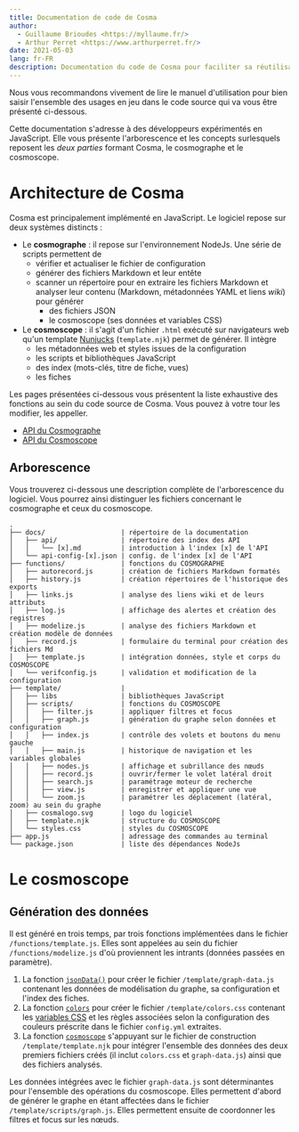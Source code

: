 ```yaml
---
title: Documentation de code de Cosma
author:
  - Guillaume Brioudes <https://myllaume.fr/>
  - Arthur Perret <https://www.arthurperret.fr/>
date: 2021-05-03
lang: fr-FR
description: Documentation du code de Cosma pour faciliter sa réutilisation
---
```


Nous vous recommandons vivement de lire le manuel d'utilisation pour bien saisir l'ensemble des usages en jeu dans le code source qui va vous être présenté ci-dessous.

Cette documentation s'adresse à des développeurs expérimentés en JavaScript. Elle vous présente l'arborescence et les concepts surlesquels reposent les *deux parties* formant Cosma, le cosmographe et le cosmoscope.

# Architecture de Cosma

Cosma est principalement implémenté en JavaScript. Le logiciel repose sur deux systèmes distincts :

- Le **cosmographe** : il repose sur l'environnement NodeJs. Une série de scripts permettent de
    - vérifier et actualiser le fichier de configuration
    - générer des fichiers Markdown et leur entête
    - scanner un répertoire pour en extraire les fichiers Markdown et analyser leur contenu (Markdown, métadonnées YAML et liens *wiki*) pour générer
        - des fichiers JSON
        - le cosmoscope (ses données et variables CSS)
- Le **cosmoscope** : il s'agit d'un fichier `.html` exécuté sur navigateurs web qu'un template [Nunjucks](https://mozilla.github.io/nunjucks/) (`template.njk`) permet de générer. Il intègre
    - les métadonnées web et styles issues de la configuration
    - les scripts et bibliothèques JavaScript
    - des index (mots-clés, titre de fiche, vues)
    - les fiches

Les pages présentées ci-dessous vous présentent la liste exhaustive des fonctions au sein du code source de Cosma. Vous pouvez à votre tour les modifier, les appeller.

- [API du Cosmographe](./api/cosmographe/index.html)
- [API du Cosmoscope](./api/cosmoscope/index.html)

## Arborescence

Vous trouverez ci-dessous une description complète de l'arborescence du logiciel. Vous pourrez ainsi distinguer les fichiers concernant le cosmographe et ceux du cosmoscope.

```
.
├── docs/                   | répertoire de la documentation
│   ├── api/                | répertoire des index des API
│   │   └── [x].md          | introduction à l'index [x] de l'API
│   └── api-config-[x].json | config. de l'index [x] de l'API
├── functions/              | fonctions du COSMOGRAPHE
│   ├── autorecord.js       | création de fichiers Markdown formatés
│   ├── history.js          | création répertoires de l'historique des exports
│   ├── links.js            | analyse des liens wiki et de leurs attributs
│   ├── log.js              | affichage des alertes et création des registres
│   ├── modelize.js         | analyse des fichiers Markdown et création modèle de données
│   ├── record.js           | formulaire du terminal pour création des fichiers Md
│   ├── template.js         | intégration données, style et corps du COSMOSCOPE
│   └── verifconfig.js      | validation et modification de la configuration
├── template/               | 
│   ├── libs                | bibliothèques JavaScript
│   ├── scripts/            | fonctions du COSMOSCOPE
│   │   ├── filter.js       | appliquer filtres et focus
│   │   ├── graph.js        | génération du graphe selon données et configuration
│   │   ├── index.js        | contrôle des volets et boutons du menu gauche
│   │   ├── main.js         | historique de navigation et les variables globales
│   │   ├── nodes.js        | affichage et subrillance des nœuds
│   │   ├── record.js       | ouvrir/fermer le volet latéral droit
│   │   ├── search.js       | paramétrage moteur de recherche
│   │   ├── view.js         | enregistrer et appliquer une vue
│   │   └── zoom.js         | paramétrer les déplacement (latéral, zoom) au sein du graphe
│   ├── cosmalogo.svg       | logo du logiciel
│   ├── template.njk        | structure du COSMOSCOPE
│   └── styles.css          | styles du COSMOSCOPE
├── app.js                  | adressage des commandes au terminal
└── package.json            | liste des dépendances NodeJs
```

# Le cosmoscope

## Génération des données

Il est généré en trois temps, par trois fonctions implémentées dans le fichier `/functions/template.js`. Elles sont appelées au sein du fichier `/functions/modelize.js` d'où proviennent les intrants (données passées en paramètre).

1. La fonction [`jsonData()`](https://hyperotlet.github.io/cosma/api/cosmographe/global.html#jsonData) pour créer le fichier `/template/graph-data.js` contenant les données de modélisation du graphe, sa configuration et l'index des fiches.
2. La fonction [`colors`](https://hyperotlet.github.io/cosma/api/cosmographe/global.html#colors) pour créer le fichier `/template/colors.css` contenant les [variables CSS](https://developer.mozilla.org/fr/docs/Web/CSS/Using_CSS_custom_properties) et les règles associées selon la configuration des couleurs préscrite dans le fichier `config.yml` extraites.
3. La fonction [`cosmoscope`](https://hyperotlet.github.io/cosma/api/cosmographe/global.html#cosmoscope) s'appuyant sur le fichier de construction `/template/template.njk` pour intégrer l'ensemble des données des deux premiers fichiers créés (il inclut `colors.css` et `graph-data.js`)  ainsi que des fichiers analysés.

Les données intégrées avec le fichier `graph-data.js` sont déterminantes pour l'ensemble des opérations du cosmoscope. Elles permettent d'abord de générer le graphe en étant affectées dans le fichier `/template/scripts/graph.js`. Elles permettent ensuite de coordonner les filtres et focus sur les nœuds.